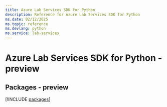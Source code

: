 ```yaml
---
title: Azure Lab Services SDK for Python
description: Reference for Azure Lab Services SDK for Python
ms.date: 02/12/2025
ms.topic: reference
ms.devlang: python
ms.service: lab-services
---
```

# Azure Lab Services SDK for Python - preview
## Packages - preview
[!INCLUDE [packages](lab-services-index.md)]